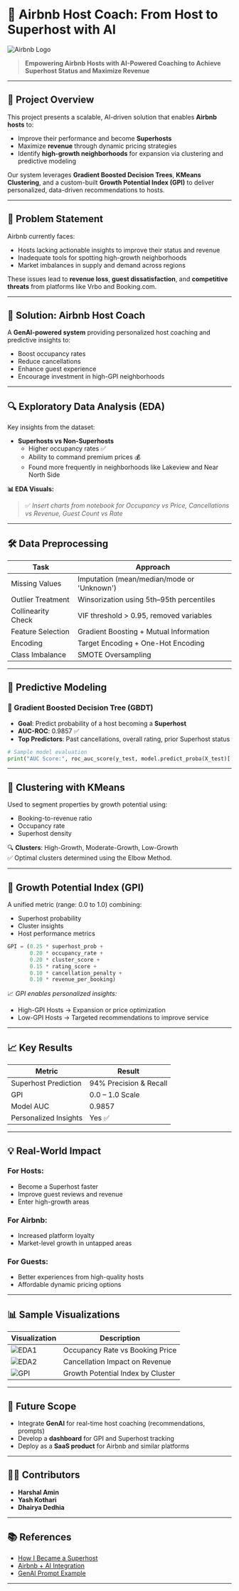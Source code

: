 
# 🏡 Airbnb Host Coach: From Host to Superhost with AI

![Airbnb Logo](https://cdn.freebiesupply.com/logos/large/2x/airbnb-2-logo-png-transparent.png) <!-- (or replace with a project-relevant visual) -->

> **Empowering Airbnb Hosts with AI-Powered Coaching to Achieve Superhost Status and Maximize Revenue**

---

## 📌 Project Overview

This project presents a scalable, AI-driven solution that enables **Airbnb hosts** to:
- Improve their performance and become **Superhosts**
- Maximize **revenue** through dynamic pricing strategies
- Identify **high-growth neighborhoods** for expansion via clustering and predictive modeling

Our system leverages **Gradient Boosted Decision Trees**, **KMeans Clustering**, and a custom-built **Growth Potential Index (GPI)** to deliver personalized, data-driven recommendations to hosts.

---

## 🧠 Problem Statement

Airbnb currently faces:
- Hosts lacking actionable insights to improve their status and revenue
- Inadequate tools for spotting high-growth neighborhoods
- Market imbalances in supply and demand across regions

These issues lead to **revenue loss**, **guest dissatisfaction**, and **competitive threats** from platforms like Vrbo and Booking.com.

---

## 🎯 Solution: Airbnb Host Coach

A **GenAI-powered system** providing personalized host coaching and predictive insights to:
- Boost occupancy rates
- Reduce cancellations
- Enhance guest experience
- Encourage investment in high-GPI neighborhoods

---

## 🔍 Exploratory Data Analysis (EDA)

Key insights from the dataset:

- **Superhosts vs Non-Superhosts**
  - Higher occupancy rates ✅
  - Ability to command premium prices 💰
  - Found more frequently in neighborhoods like Lakeview and Near North Side

**📊 EDA Visuals:**
> ✅ _Insert charts from notebook for Occupancy vs Price, Cancellations vs Revenue, Guest Count vs Rate_

---

## 🛠️ Data Preprocessing

| Task                  | Approach |
|-----------------------|----------|
| Missing Values        | Imputation (mean/median/mode or 'Unknown') |
| Outlier Treatment     | Winsorization using 5th–95th percentiles |
| Collinearity Check    | VIF threshold > 0.95, removed variables |
| Feature Selection     | Gradient Boosting + Mutual Information |
| Encoding              | Target Encoding + One-Hot Encoding |
| Class Imbalance       | SMOTE Oversampling |

---

## 🔮 Predictive Modeling

### 🎯 Gradient Boosted Decision Tree (GBDT)

- **Goal**: Predict probability of a host becoming a **Superhost**
- **AUC-ROC**: 0.9857 ✅
- **Top Predictors**: Past cancellations, overall rating, prior Superhost status

```python
# Sample model evaluation
print("AUC Score:", roc_auc_score(y_test, model.predict_proba(X_test)[:,1]))
```

---

## 🧭 Clustering with KMeans

Used to segment properties by growth potential using:
- Booking-to-revenue ratio
- Occupancy rate
- Superhost density

🔍 **Clusters**: High-Growth, Moderate-Growth, Low-Growth  
✅ Optimal clusters determined using the Elbow Method.

---

## 🌱 Growth Potential Index (GPI)

A unified metric (range: 0.0 to 1.0) combining:
- Superhost probability
- Cluster insights
- Host performance metrics

```python
GPI = (0.25 * superhost_prob +
       0.20 * occupancy_rate +
       0.20 * cluster_score +
       0.15 * rating_score +
       0.10 * cancellation_penalty +
       0.10 * revenue_per_booking)
```

📈 _GPI enables personalized insights:_
- High-GPI Hosts → Expansion or price optimization
- Low-GPI Hosts → Targeted recommendations to improve service

---

## 📈 Key Results

| Metric                 | Result     |
|------------------------|------------|
| Superhost Prediction   | 94% Precision & Recall |
| GPI                    | 0.0 – 1.0 Scale |
| Model AUC              | 0.9857 |
| Personalized Insights  | Yes ✅ |

---

## 💡 Real-World Impact

### For Hosts:
- Become a Superhost faster
- Improve guest reviews and revenue
- Enter high-growth areas

### For Airbnb:
- Increased platform loyalty
- Market-level growth in untapped areas

### For Guests:
- Better experiences from high-quality hosts
- Affordable dynamic pricing options

---

## 📊 Sample Visualizations

| Visualization | Description |
|---------------|-------------|
| ![EDA1](images/occupancy_vs_price.png) | Occupancy Rate vs Booking Price |
| ![EDA2](images/cancellations_vs_revenue.png) | Cancellation Impact on Revenue |
| ![GPI](images/gpi_clusters.png) | Growth Potential Index by Cluster |


---

## 🚀 Future Scope

- Integrate **GenAI** for real-time host coaching (recommendations, prompts)
- Develop a **dashboard** for GPI and Superhost tracking
- Deploy as a **SaaS product** for Airbnb and similar platforms

---

## 👨‍💻 Contributors

- **Harshal Amin**  
- **Yash Kothari**
- **Dhairya Dedhia**

---

## 📚 References

- [How I Became a Superhost](https://simplyvinita.medium.com/how-i-built-a-profitable-airbnb-business-from-new-host-to-superhost-a4bb3594d3f2)
- [Airbnb + AI Integration](https://techcrunch.com/2024/02/13/airbnb-plans-to-use-ai-including-its-gameplanner-acquisition-to-create-the-ultimate-concierge/)
- [GenAI Prompt Example](https://chatgpt.com/c/674102a9-ecf8-800b-be34-fca212b67838)

---
